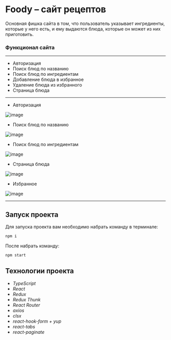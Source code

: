 # Foody &ndash; сайт рецептов

Основная фишка сайта в том, что пользователь указывает ингредиенты, которые у него есть, и ему выдаются блюда, которые он может из них приготовить.


### Функционал сайта
***
- Авторизация
- Поиск блюд по названию
- Поиск блюд по ингредиентам
- Добавление блюда в избранное
- Удаление блюда из избранного
- Страница блюда

***

* Авторизация

![image](https://user-images.githubusercontent.com/61833411/190177641-251b2735-f7fe-44c7-aedb-98a76d63231a.png)

* Поиск блюд по названию

![image](https://user-images.githubusercontent.com/61833411/190178222-5e70f909-5a13-44d3-b81c-27cda340d199.png)

* Поиск блюд по ингредиентам

![image](https://user-images.githubusercontent.com/61833411/190178506-4af18150-4216-4bb5-b58c-cff16ef6cfaa.png)

* Страница блюда

![image](https://user-images.githubusercontent.com/61833411/190179799-5f6700ad-29b5-44cd-942a-0e802f112a55.png)

* Избранное

![image](https://user-images.githubusercontent.com/61833411/190180450-9b49a231-f4f3-417e-83c9-6d0507d8a77f.png)

***

## Запуск проекта

Для запуска проекта вам необходимо набрать команду в терминале:

```javascript
npm i
```

После набрать команду:

```javascript
npm start
```

## Технологии проекта

 - _TypeScript_
 - _React_
 - _Redux_
 - _Redux Thunk_
 - _React Router_
 - _axios_
 - _clsx_
 - _react-hook-form + yup_
 - _react-tabs_
 - _react-paginate_
